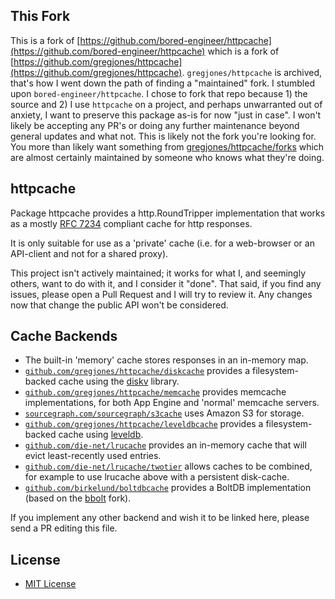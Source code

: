## This Fork

This is a fork of [https://github.com/bored-engineer/httpcache](https://github.com/bored-engineer/httpcache) which is a fork of [https://github.com/gregjones/httpcache](https://github.com/gregjones/httpcache). `gregjones/httpcache` is archived, that's how I went down the path of finding a "maintained" fork. I stumbled upon `bored-engineer/httpcache`. I chose to fork that repo because 1) the source and 2) I use `httpcache` on a project, and perhaps unwarranted out of anxiety, I want to preserve this package as-is for now "just in case". I won't likely be accepting any PR's or doing any further maintenance beyond general updates and what not. This is likely not the fork you're looking for. You more than likely want something from [gregjones/httpcache/forks](https://github.com/gregjones/httpcache/forks) which are almost certainly maintained by someone who knows what they're doing.

## httpcache

Package httpcache provides a http.RoundTripper implementation that works as a mostly [RFC 7234](https://tools.ietf.org/html/rfc7234) compliant cache for http responses.

It is only suitable for use as a 'private' cache (i.e. for a web-browser or an API-client and not for a shared proxy).

This project isn't actively maintained; it works for what I, and seemingly others, want to do with it, and I consider it "done". That said, if you find any issues, please open a Pull Request and I will try to review it. Any changes now that change the public API won't be considered.

## Cache Backends

- The built-in 'memory' cache stores responses in an in-memory map.
- [`github.com/gregjones/httpcache/diskcache`](https://github.com/gregjones/httpcache/tree/master/diskcache) provides a filesystem-backed cache using the [diskv](https://github.com/peterbourgon/diskv) library.
- [`github.com/gregjones/httpcache/memcache`](https://github.com/gregjones/httpcache/tree/master/memcache) provides memcache implementations, for both App Engine and 'normal' memcache servers.
- [`sourcegraph.com/sourcegraph/s3cache`](https://sourcegraph.com/github.com/sourcegraph/s3cache) uses Amazon S3 for storage.
- [`github.com/gregjones/httpcache/leveldbcache`](https://github.com/gregjones/httpcache/tree/master/leveldbcache) provides a filesystem-backed cache using [leveldb](https://github.com/syndtr/goleveldb/leveldb).
- [`github.com/die-net/lrucache`](https://github.com/die-net/lrucache) provides an in-memory cache that will evict least-recently used entries.
- [`github.com/die-net/lrucache/twotier`](https://github.com/die-net/lrucache/tree/master/twotier) allows caches to be combined, for example to use lrucache above with a persistent disk-cache.
- [`github.com/birkelund/boltdbcache`](https://github.com/birkelund/boltdbcache) provides a BoltDB implementation (based on the [bbolt](https://github.com/coreos/bbolt) fork).

If you implement any other backend and wish it to be linked here, please send a PR editing this file.

## License

- [MIT License](LICENSE.txt)
